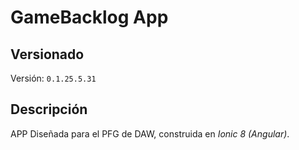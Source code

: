 # GameBacklog App

## Versionado
Versión: ```0.1.25.5.31```

## Descripción
APP Diseñada para el PFG de DAW, construida en _Ionic 8 (Angular)_.